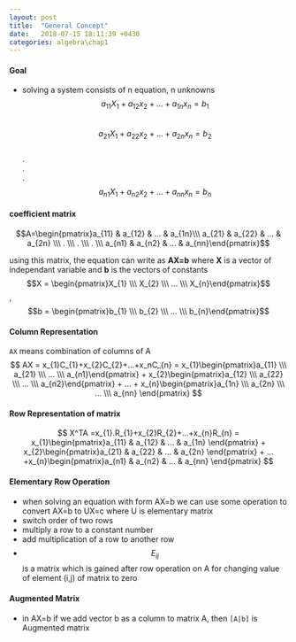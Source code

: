 ```yaml
---
layout: post
title:  "General Concept"
date:   2018-07-15 18:11:39 +0430
categories: algebra\chap1
---
```


#### Goal
- solving a system consists of n equation, n unknowns  
$${a_{11}X_{1}+a_{12}x_{2}+...+a_{1n}x_{n}=b_{1}} $$  
$${a_{21}X_{1}+a_{22}x_{2}+...+a_{2n}x_{n}=b_{2}} $$  
.  
.  
.  
$${a_{n1}X_{1}+a_{n2}x_{2}+...+a_{nn}x_{n}=b_{n}} $$  


#### coefficient matrix
$$A=\begin{pmatrix}a_{11} & a_{12} & ... & a_{1n}\\\ a_{21} & a_{22} & ... & a_{2n} \\\ . \\\ . \\\ . \\\ a_{n1} & a_{n2} & ... &  a_{nn}\end{pmatrix}$$

using this matrix, the equation can write as **AX=b** where **X** is a vector of independant variable and **b** is the vectors of constants  
$$X = \begin{pmatrix}X_{1} \\\ X_{2} \\\ ... \\\ X_{n}\end{pmatrix}$$ , $$b = \begin{pmatrix}b_{1} \\\ b_{2} \\\ ... \\\ b_{n}\end{pmatrix}$$ 

#### Column Representation
`AX` means combination of columns of A  
$$ AX = x_{1}C_{1}+x_{2}C_{2}+...+x_nC_{n} = x_{1}\begin{pmatrix}a_{11} \\\ a_{21} \\\ ... \\\ a_{n1}\end{pmatrix} +  x_{2}\begin{pmatrix}a_{12} \\\ a_{22} \\\ ... \\\ a_{n2}\end{pmatrix} + ... +  x_{n}\begin{pmatrix}a_{1n} \\\ a_{2n} \\\ ... \\\ a_{nn} \end{pmatrix} $$


#### Row Representation of  matrix
$$ X^TA =x_{1}.R_{1}+x_{2}R_{2}+...+x_{n}R_{n} = x_{1}\begin{pmatrix}a_{11} & a_{12} & ... & a_{1n} \end{pmatrix} + x_{2}\begin{pmatrix}a_{21} & a_{22} & ... & a_{2n} \end{pmatrix} + ... +x_{n}\begin{pmatrix}a_{n1} & a_{n2} & ... & a_{nn} \end{pmatrix}  $$


#### Elementary Row Operation
- when solving an equation with form AX=b we can use some operation to convert AX=b to UX=c where U is elementary matrix
- switch order of two rows
- multiply a row to a constant number
- add multiplication of a row to another row
- $$E_{ij}$$ is a matrix which is gained after row operation on A for changing value of element (i,j) of matrix to zero

#### Augmented Matrix
- in AX=b if we add vector b as a column to matrix A, then `[A|b]` is Augmented matrix


